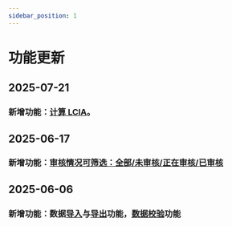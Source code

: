 ```yaml
---
sidebar_position: 1
---
```


# 功能更新

## 2025-07-21

### 新增功能：[计算 LCIA](/docs/user-guide/lcia.md)。

## 2025-06-17

### 新增功能：[审核情况可筛选：全部/未审核/正在审核/已审核](/docs/user-guide/data-review.md#审核情况可筛选全部未审核正在审核已审核)

## 2025-06-06

### 新增功能：数据[导入](/docs/user-guide/key-functions-introduction.md#-数据导入)与[导出](/docs/user-guide/key-functions-introduction.md#-数据导出)功能，[数据校验](/docs/user-guide/data-review.md#数据校验data-check按钮审核前主动检测必填项)功能


